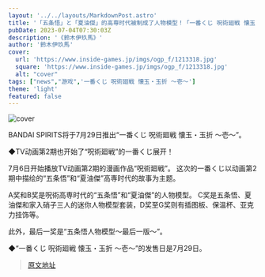 ```yaml
---
layout: '../../layouts/MarkdownPost.astro'
title: '「五条悟」と「夏油傑」的高専时代被制成了人物模型！「一番くじ 呪術廻戦 懐玉・玉折 ～壱～」阵容解禁'
pubDate: 2023-07-04T07:30:03Z
description: '《鈴木伊玖馬》'
author: '鈴木伊玖馬'
cover:
  url: 'https://www.inside-games.jp/imgs/ogp_f/1213318.jpg'
  square: 'https://www.inside-games.jp/imgs/ogp_f/1213318.jpg'
  alt: "cover"
tags: ["news","游戏",'一番くじ 呪術廻戦 懐玉・玉折 ～壱～']
theme: 'light'
featured: false
---
```


![cover](https://www.inside-games.jp/imgs/ogp_f/1213318.jpg)

BANDAI SPIRITS将于7月29日推出“一番くじ 呪術廻戦 懐玉・玉折 ～壱～”。 

◆TV动画第2期也开始了“呪術廻戦”的一番くじ展开！ 

7月6日开始播放TV动画第2期的漫画作品“呪術廻戦”。 这次的一番くじ以动画第2期中描绘的“五条悟”和“夏油傑”高専时代的故事为主题。 

A奖和B奖是呪術高専时代的“五条悟”和“夏油傑”的人物模型。 C奖是五条悟、夏油傑和家入硝子三人的迷你人物模型套装，D奖至G奖则有插图板、保温杯、亚克力挂饰等。 

此外，最后一奖是“五条悟人物模型～最后一版～”。 

◆“一番くじ 呪術廻戦 懐玉・玉折 ～壱～”的发售日是7月29日。

>[原文地址](https://www.inside-games.jp/article/2023/07/04/146990.html)  